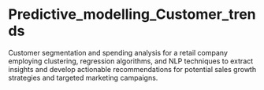 # Predictive_modelling_Customer_trends
Customer segmentation and spending analysis for a retail company employing clustering, regression algorithms, and NLP techniques to extract insights and develop actionable recommendations for potential sales growth strategies and targeted marketing campaigns.
